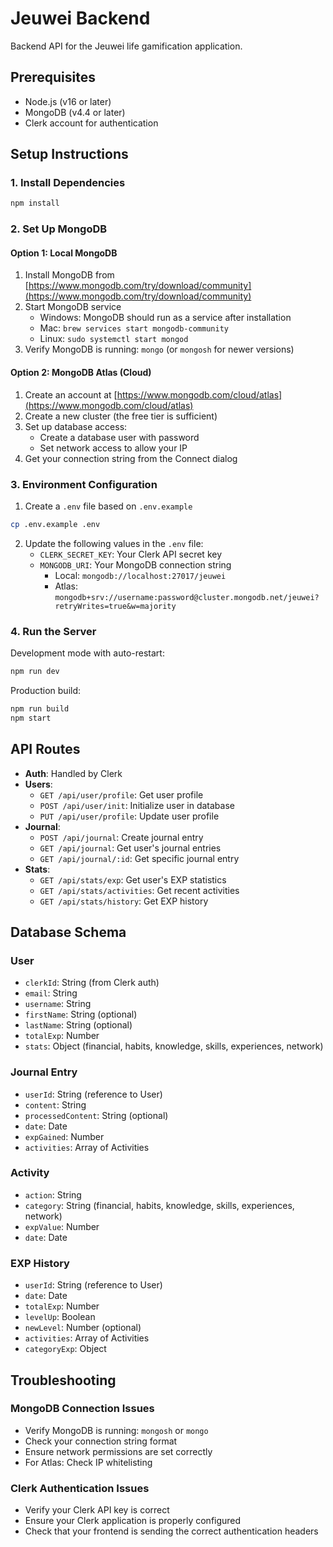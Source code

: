 # Jeuwei Backend

Backend API for the Jeuwei life gamification application.

## Prerequisites

- Node.js (v16 or later)
- MongoDB (v4.4 or later)
- Clerk account for authentication

## Setup Instructions

### 1. Install Dependencies

```bash
npm install
```

### 2. Set Up MongoDB

#### Option 1: Local MongoDB

1. Install MongoDB from [https://www.mongodb.com/try/download/community](https://www.mongodb.com/try/download/community)
2. Start MongoDB service
   - Windows: MongoDB should run as a service after installation
   - Mac: `brew services start mongodb-community`
   - Linux: `sudo systemctl start mongod`
3. Verify MongoDB is running: `mongo` (or `mongosh` for newer versions)

#### Option 2: MongoDB Atlas (Cloud)

1. Create an account at [https://www.mongodb.com/cloud/atlas](https://www.mongodb.com/cloud/atlas)
2. Create a new cluster (the free tier is sufficient)
3. Set up database access:
   - Create a database user with password
   - Set network access to allow your IP
4. Get your connection string from the Connect dialog

### 3. Environment Configuration

1. Create a `.env` file based on `.env.example`
```bash
cp .env.example .env
```

2. Update the following values in the `.env` file:
   - `CLERK_SECRET_KEY`: Your Clerk API secret key
   - `MONGODB_URI`: Your MongoDB connection string
     - Local: `mongodb://localhost:27017/jeuwei`
     - Atlas: `mongodb+srv://username:password@cluster.mongodb.net/jeuwei?retryWrites=true&w=majority`

### 4. Run the Server

Development mode with auto-restart:
```bash
npm run dev
```

Production build:
```bash
npm run build
npm start
```

## API Routes

- **Auth**: Handled by Clerk
- **Users**:
  - `GET /api/user/profile`: Get user profile
  - `POST /api/user/init`: Initialize user in database
  - `PUT /api/user/profile`: Update user profile
- **Journal**:
  - `POST /api/journal`: Create journal entry
  - `GET /api/journal`: Get user's journal entries
  - `GET /api/journal/:id`: Get specific journal entry
- **Stats**:
  - `GET /api/stats/exp`: Get user's EXP statistics
  - `GET /api/stats/activities`: Get recent activities
  - `GET /api/stats/history`: Get EXP history

## Database Schema

### User
- `clerkId`: String (from Clerk auth)
- `email`: String
- `username`: String
- `firstName`: String (optional)
- `lastName`: String (optional)
- `totalExp`: Number
- `stats`: Object (financial, habits, knowledge, skills, experiences, network)

### Journal Entry
- `userId`: String (reference to User)
- `content`: String
- `processedContent`: String (optional)
- `date`: Date
- `expGained`: Number
- `activities`: Array of Activities

### Activity
- `action`: String
- `category`: String (financial, habits, knowledge, skills, experiences, network)
- `expValue`: Number
- `date`: Date

### EXP History
- `userId`: String (reference to User)
- `date`: Date
- `totalExp`: Number
- `levelUp`: Boolean
- `newLevel`: Number (optional)
- `activities`: Array of Activities
- `categoryExp`: Object

## Troubleshooting

### MongoDB Connection Issues

- Verify MongoDB is running: `mongosh` or `mongo`
- Check your connection string format
- Ensure network permissions are set correctly
- For Atlas: Check IP whitelisting

### Clerk Authentication Issues

- Verify your Clerk API key is correct
- Ensure your Clerk application is properly configured
- Check that your frontend is sending the correct authentication headers